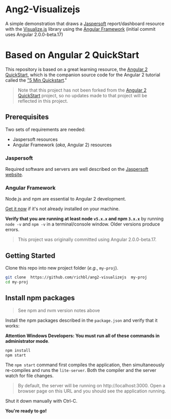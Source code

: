 # Ang2-Visualizejs
A simple demonstration that draws a [Jaspersoft](http://www.jaspersoft.com/) report/dashboard resource with the [Visualize.js](http://community.jaspersoft.com/project/visualizejs) library using the [Angular Framework](https://angular.io/) (initial commit uses Angular 2.0.0-beta.17)

# Based on Angular 2 QuickStart
This repository is based on a great learning resource, the [Angular 2 QuickStart](https://github.com/angular/quickstart), which is the companion source code for the Angular 2 tutorial called the ["5 Min Quickstart](https://angular.io/docs/ts/latest/quickstart.html)."

> Note that this project has not been forked from the [Angular 2 QuickStart](https://github.com/angular/quickstart) project, so no updates made to that project will be reflected in this project.


## Prerequisites

Two sets of requirements are needed:

 - Jaspersoft resources
 - Angular Framework (*aka*, Angular 2) resources

### Jaspersoft
Required software and servers are well described on the [Jaspersoft website](http://community.jaspersoft.com/sites/default/files/wiki_attachments/main_1.html).

### Angular Framework
Node.js and npm are essential to Angular 2 development.
    
<a href="https://docs.npmjs.com/getting-started/installing-node" target="_blank" title="Installing Node.js and updating npm">
Get it now</a> if it's not already installed on your machine.
 
**Verify that you are running at least node `v5.x.x` and npm `3.x.x`**
by running `node -v` and `npm -v` in a terminal/console window.
Older versions produce errors.

> This project was originally committed using Angular 2.0.0-beta.17.

## Getting Started

Clone this repo into new project folder (*e.g.*, `my-proj`).
```bash
git clone  https://github.com/richbl/ang2-visualizejs  my-proj
cd my-proj
```

## Install npm packages

> See npm and nvm version notes above

Install the npm packages described in the `package.json` and verify that it works:

**Attention Windows Developers:  You must run all of these commands in administrator mode**.

```bash
npm install
npm start
```

The `npm start` command first compiles the application, 
then simultaneously re-compiles and runs the `lite-server`.
Both the compiler and the server watch for file changes.

> By default, the server will be running on http://localhost:3000. Open a browser page on this URL and you should see the application running.

Shut it down manually with Ctrl-C.

**You're ready to go!**
